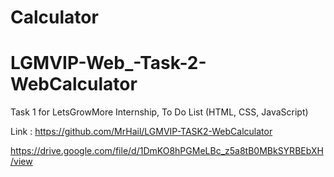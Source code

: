 # Calculator

# LGMVIP-Web_-Task-2-WebCalculator
Task 1 for LetsGrowMore Internship,
To Do List (HTML, CSS, JavaScript)

Link : https://github.com/MrHail/LGMVIP-TASK2-WebCalculator


https://drive.google.com/file/d/1DmKO8hPGMeLBc_z5a8tB0MBkSYRBEbXH/view
